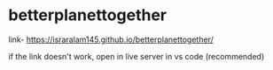 # betterplanettogether

link- https://israralam145.github.io/betterplanettogether/

if the link doesn't work, open in live server in vs code (recommended)

